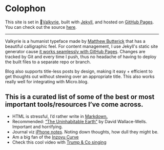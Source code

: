 # Colophon

This site is set in [Valkyrie](https://mbtype.com/fonts/valkyrie/), built with [Jekyll](https://jekyllrb.com), and hosted on [GitHub Pages](https://pages.github.com). You can check out the source [here](https://github.com/upmusings/upshift).

---

Valkyrie is a humanist typeface made by [Matthew Butterick](https://mbtype.com/bio.html) that has a beautiful calligraphic feel. 
For content management, I use Jekyll's static site generator cause [it works seamlessly with GitHub Pages](https://jekyllrb.com/docs/github-pages/). Changes are tracked by Git and every time I push, thus no headache of having to deploy the built files to a separate repo or branch.

Blog also supports title-less posts by design, making it easy + efficient to get thoughts out without stewing over an appropriate title. This also works really well for integrating with Micro.blog. 

## This is a curated list of some of the best or most important tools/resources I’ve come across.
>
- HTML is stressful, I’d rather write in [Markdown.](https://daringfireball.net/projects/markdown/)
- Recommended: [“The Uninhabitable Earth”](https://www.theguardian.com/books/2019/feb/27/the-uninhabitable-earth-review-david-wallace-wells) by David Wallace-Wells. Important and horrifying.
- Journal viz [iPhone notes](). Noting down thoughts, how dull they might be.
- Am a big fan of the [Inzovu Curve](http://inzovucurve.org/)
- Check this cool video with [Trump & Co singing](https://youtu.be/Lfa5WvqBSq4) 
